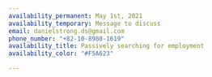 ```yaml
---
availability_permanent: May 1st, 2021
availability_temporary: Message to discuss
email: danielstrong.ds@gmail.com
phone_number: "+82-10-8980-1619"
availability_title: Passively searching for employment
availability_color: "#F5A623"

---
```

